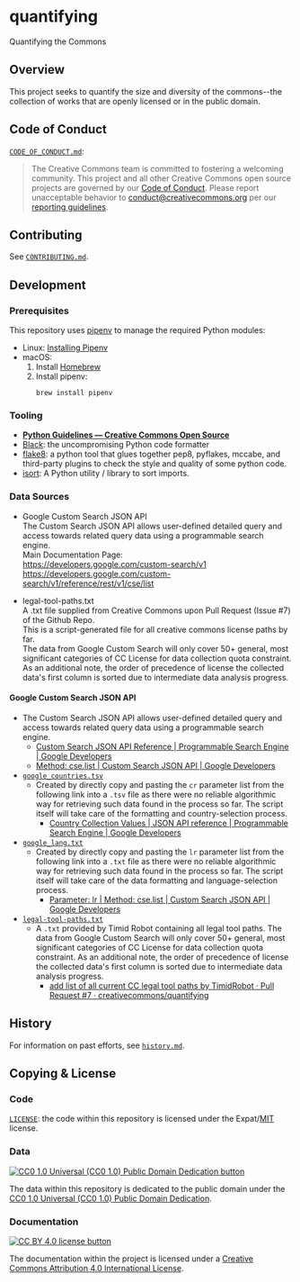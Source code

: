 # quantifying

Quantifying the Commons


## Overview

This project seeks to quantify the size and diversity of the commons--the
collection of works that are openly licensed or in the public domain.


## Code of Conduct

[`CODE_OF_CONDUCT.md`](CODE_OF_CONDUCT.md):
> The Creative Commons team is committed to fostering a welcoming community.
> This project and all other Creative Commons open source projects are governed
> by our [Code of Conduct][code_of_conduct]. Please report unacceptable
> behavior to [conduct@creativecommons.org](mailto:conduct@creativecommons.org)
> per our [reporting guidelines][reporting_guide].

[code_of_conduct]: https://opensource.creativecommons.org/community/code-of-conduct/
[reporting_guide]: https://opensource.creativecommons.org/community/code-of-conduct/enforcement/


## Contributing

See [`CONTRIBUTING.md`](CONTRIBUTING.md).


## Development


### Prerequisites

This repository uses [pipenv][pipenvdocs] to manage the required Python
modules:
- Linux: [Installing Pipenv][pipenvinstall]
- macOS:
  1. Install [Homebrew][homebrew]
  2. Install pipenv:
        ```
        brew install pipenv
        ```

[pipenvdocs]: https://pipenv.pypa.io/en/latest/
[homebrew]: https://brew.sh/
[pipenvinstall]: https://pipenv.pypa.io/en/latest/install/#installing-pipenv


### Tooling

- **[Python Guidelines — Creative Commons Open Source][ccospyguide]**
- [Black][black]: the uncompromising Python code formatter
- [flake8][flake8]: a python tool that glues together pep8, pyflakes, mccabe,
  and third-party plugins to check the style and quality of some python code.
- [isort][isort]: A Python utility / library to sort imports.

[ccospyguide]: https://opensource.creativecommons.org/contributing-code/python-guidelines/
[black]: https://github.com/psf/black
[flake8]: https://gitlab.com/pycqa/flake8
[isort]: https://pycqa.github.io/isort/


### Data Sources

- Google Custom Search JSON API\
The Custom Search JSON API allows user-defined detailed query and access towards related query data using a programmable search engine.\
Main Documentation Page:\
https://developers.google.com/custom-search/v1<br>
https://developers.google.com/custom-search/v1/reference/rest/v1/cse/list

- legal-tool-paths.txt\
A .txt file supplied from Creative Commons upon Pull Request (Issue #7) of the Github Repo.\
This is a script-generated file for all creative commons license paths by far.\
The data from Google Custom Search will only cover 50+ general, most significant categories of CC License for data collection quota constraint.\
As an additional note, the order of precedence of license the collected data's first column is sorted due to intermediate data analysis progress.

#### Google Custom Search JSON API

- The Custom Search JSON API allows user-defined detailed query and access
  towards related query data using a programmable search engine.
  - [Custom Search JSON API Reference | Programmable Search Engine | Google
    Developers][googlejsonapi]
  - [Method: cse.list | Custom Search JSON API | Google Developers][cselist]
- [`google_countries.tsv`](google_custom_search/google_countries.txt)
  - Created by directly copy and pasting the `cr` parameter list from the
    following link into a `.tsv` file as there were no reliable algorithmic way
    for retrieving such data found in the process so far. The script itself
    will take care of the formatting and country-selection process.
    - [Country Collection Values | JSON API reference | Programmable Search
      Engine | Google Developers][googlecountry]
- [`google_lang.txt`](google_custom_search/google_lang.txt)
  - Created by directly copy and pasting the `lr` parameter list from the
    following link into a `.txt` file as there were no reliable algorithmic way
    for retrieving such data found in the process so far. The script itself
    will take care of the data formatting and language-selection process.
    - [Parameter: lr | Method: cse.list | Custom Search JSON API | Google
      Developers][googlelang]
- [`legal-tool-paths.txt`](google_custom_search/legal-tool-paths.txt)
  - A `.txt` provided by Timid Robot containing all legal tool paths. The data
    from Google Custom Search will only cover 50+ general, most significant
    categories of CC License for data collection quota constraint. As an
    additional note, the order of precedence of license the collected data's
    first column is sorted due to intermediate data analysis progress.
    - [add list of all current CC legal tool paths by TimidRobot · Pull Request
      #7 · creativecommons/quantifying][pr7]

[googlejsonapi]: https://developers.google.com/custom-search/v1
[cselist]: https://developers.google.com/custom-search/v1/reference/rest/v1/cse/list
[googlecountry]: https://developers.google.com/custom-search/docs/json_api_reference#countryCollections
[googlelang]: https://developers.google.com/custom-search/v1/reference/rest/v1/cse/list#body.QUERY_PARAMETERS.lr
[pr7]: https://github.com/creativecommons/quantifying/pull/7


## History

For information on past efforts, see [`history.md`](history.md).


## Copying & License


### Code

[`LICENSE`](LICENSE): the code within this repository is licensed under the Expat/[MIT][mit] license.

[mit]: http://www.opensource.org/licenses/MIT "The MIT License | Open Source Initiative"


### Data

[![CC0 1.0 Universal (CC0 1.0) Public Domain Dedication
button][cc-zero-png]][cc-zero]

The data within this repository is dedicated to the public domain under the
[CC0 1.0 Universal (CC0 1.0) Public Domain Dedication][cc-zero].

[cc-zero-png]: https://licensebuttons.net/l/zero/1.0/88x31.png "CC0 1.0 Universal (CC0 1.0) Public Domain Dedication button"
[cc-zero]: https://creativecommons.org/publicdomain/zero/1.0/

### Documentation

[![CC BY 4.0 license button][cc-by-png]][cc-by]

The documentation within the project is licensed under a [Creative Commons
Attribution 4.0 International License][cc-by].

[cc-by-png]: https://licensebuttons.net/l/by/4.0/88x31.png#floatleft "CC BY 4.0 license button"
[cc-by]: https://creativecommons.org/licenses/by/4.0/ "Creative Commons Attribution 4.0 International License"
